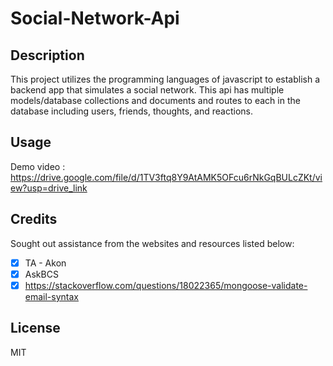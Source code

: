 # Social-Network-Api

## Description 
This project utilizes the programming languages of javascript to establish a backend app that simulates a social network. This api has multiple models/database collections and documents and routes to each in the database including users, friends, thoughts, and reactions.

## Usage

Demo video : 
https://drive.google.com/file/d/1TV3ftq8Y9AtAMK5OFcu6rNkGqBULcZKt/view?usp=drive_link

## Credits 
Sought out assistance from the websites and resources listed below: 
- [x] TA - Akon
- [x] AskBCS
- [x]  https://stackoverflow.com/questions/18022365/mongoose-validate-email-syntax 

## License 
MIT
